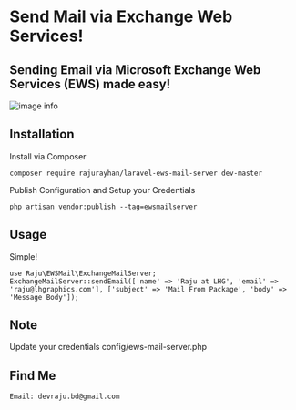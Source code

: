 # Send Mail via Exchange Web Services!

## Sending Email via Microsoft Exchange Web Services (EWS) made easy! 

![image info](https://upload.wikimedia.org/wikipedia/commons/a/a0/Microsoft_Exchange_logo.svg)
## Installation

Install via Composer

    composer require rajurayhan/laravel-ews-mail-server dev-master

Publish Configuration and Setup your Credentials

    php artisan vendor:publish --tag=ewsmailserver

## Usage
Simple! 
  
    use Raju\EWSMail\ExchangeMailServer;
    ExchangeMailServer::sendEmail(['name' => 'Raju at LHG', 'email' => 'raju@lhgraphics.com'], ['subject' => 'Mail From Package', 'body' => 'Message Body']);

## Note     
 Update your credentials config/ews-mail-server.php 
 
## Find Me
	Email: devraju.bd@gmail.com 